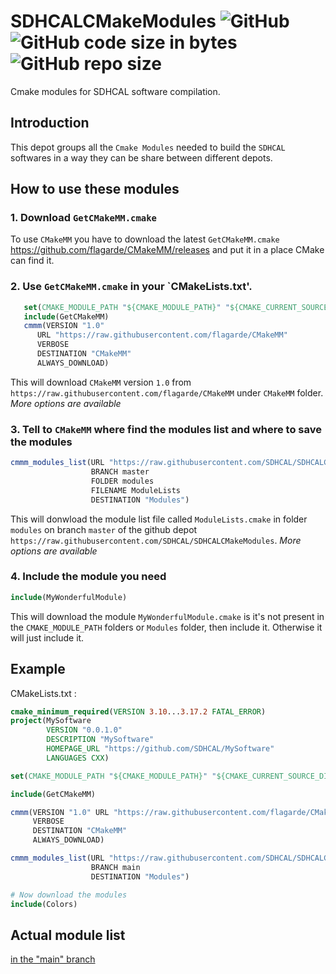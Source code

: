 # SDHCALCMakeModules  ![GitHub](https://img.shields.io/github/license/SDHCAL/SDHCALCMakeModules) ![GitHub code size in bytes](https://img.shields.io/github/languages/code-size/SDHCAL/SDHCALCMakeModules) ![GitHub repo size](https://img.shields.io/github/repo-size/SDHCAL/SDHCALCMakeModules) #
Cmake modules for SDHCAL software compilation.

## Introduction 
This depot groups all the `Cmake Modules` needed to build the `SDHCAL` softwares in a way they can be share between different depots.

## How to use these modules

### 1. Download `GetCMakeMM.cmake`
To use `CMakeMM` you have to download the latest `GetCMakeMM.cmake` https://github.com/flagarde/CMakeMM/releases and put it in a place CMake can find it.
### 2. Use `GetCMakeMM.cmake` in your `CMakeLists.txt'.
 ```cmake
	set(CMAKE_MODULE_PATH "${CMAKE_MODULE_PATH}" "${CMAKE_CURRENT_SOURCE_DIR}/cmake")
	include(GetCMakeMM)
	cmmm(VERSION "1.0" 
       URL "https://raw.githubusercontent.com/flagarde/CMakeMM" 
       VERBOSE 
       DESTINATION "CMakeMM" 
       ALWAYS_DOWNLOAD)
 ```
 This will download `CMakeMM` version `1.0` from `https://raw.githubusercontent.com/flagarde/CMakeMM` under `CMakeMM` folder. *More options are available*
 ### 3. Tell to `CMakeMM` where find the modules list and where to save the modules
 ```cmake
 cmmm_modules_list(URL "https://raw.githubusercontent.com/SDHCAL/SDHCALCMakeModules" 
                   BRANCH master
                   FOLDER modules
                   FILENAME ModuleLists
                   DESTINATION "Modules")
 ```
 This will donwload the module list file called `ModuleLists.cmake` in folder `modules` on branch `master` of the github depot `https://raw.githubusercontent.com/SDHCAL/SDHCALCMakeModules`. 
 *More options are available*
 ### 4. Include the module you need
  ```cmake
  include(MyWonderfulModule)
  ```
  This will download the module `MyWonderfulModule.cmake` is it's not present in the `CMAKE_MODULE_PATH` folders or `Modules` folder, then include it. Otherwise it will just include it.
  
## Example
CMakeLists.txt :
```cmake
cmake_minimum_required(VERSION 3.10...3.17.2 FATAL_ERROR)
project(MySoftware 
        VERSION "0.0.1.0" 
        DESCRIPTION "MySoftware" 
        HOMEPAGE_URL "https://github.com/SDHCAL/MySoftware"
        LANGUAGES CXX)

set(CMAKE_MODULE_PATH "${CMAKE_MODULE_PATH}" "${CMAKE_CURRENT_SOURCE_DIR}/cmake")

include(GetCMakeMM)

cmmm(VERSION "1.0" URL "https://raw.githubusercontent.com/flagarde/CMakeMM" 
     VERBOSE 
     DESTINATION "CMakeMM" 
     ALWAYS_DOWNLOAD)

cmmm_modules_list(URL "https://raw.githubusercontent.com/SDHCAL/SDHCALCMakeModules" 
                  BRANCH main
                  DESTINATION "Modules")

# Now download the modules
include(Colors)
```
## Actual module list
[in the "main" branch](https://github.com/SDHCAL/SDHCALCMakeModules/tree/main/modules)
